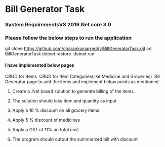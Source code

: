# Bill Generator Task

### System RequirementsVS 2019.Net core 3.0  

### Please follow the below steps to run the application 

git clone https://github.com/charankumarreddy/BillGeneratorTask.git
cd BillGeneratorTask
dotnet restore 
dotnet run 

#### I have implemented below pages 
CRUD for Items 
CRUD for Item Categories(like Medicine and Groceries) 
Bill Generator page to add the items and implement below points as mentioned 

1. Create a .Net based solution to generate billing of the items.

2. The solution should take item and quantity as input

3. Apply a 10 % discount on all grocery items.

4. Apply 5 % discount of medicines

5. Apply a GST of 11% on total cost

5. The program should output the summarized bill with discount
